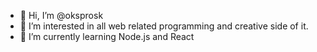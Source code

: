 - 👋 Hi, I’m @oksprosk
- 👀 I’m interested in all web related programming and creative side of it.
- 🌱 I’m currently learning Node.js and React
 

<!---
oksprosk/oksprosk is a ✨ special ✨ repository because its `README.md` (this file) appears on your GitHub profile.
You can click the Preview link to take a look at your changes.
--->
